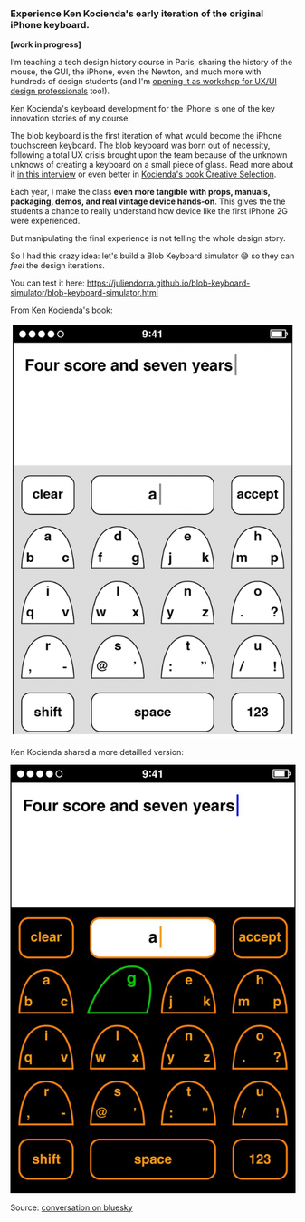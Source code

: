 ### Experience Ken Kocienda's early iteration of the original iPhone keyboard.

**[work in progress]**

I’m teaching a tech design history course in Paris, sharing the history of the mouse, the GUI, the iPhone, even the Newton, and much more with hundreds of design students (and I'm [opening it as workshop for UX/UI design professionals](http://juliendorra.com/atelier-histoire-ux/en/) too!).

Ken Kocienda's keyboard development for the iPhone is one of the key innovation stories of my course.

The blob keyboard is the first iteration of what would become the iPhone touchscreen keyboard. The blob keyboard was born out of necessity, following a total UX crisis brought upon the team because of the unknown unknows of creating a keyboard on a small piece of glass. Read more about it [in this interview](https://qz.com/1380188/ken-kocienda-qa) or even better in [Kocienda's book Creative Selection](http://creativeselection.io).

Each year, I make the class **even more tangible with props, manuals, packaging, demos, and real vintage device hands-on**. This gives the the students a chance to really understand how device like the first iPhone 2G were experienced. 

But manipulating the final experience is not telling the whole design story.

So I had this crazy idea: let's build a Blob Keyboard simulator 😅 so they can *feel* the design iterations.

You can test it here: https://juliendorra.github.io/blob-keyboard-simulator/blob-keyboard-simulator.html

From Ken Kocienda's book:

![blob-keyboard-book](blob-keyboard-book.png)

Ken Kocienda shared a more detailled version:

![blob-keyboard-bluesky](blob-keyboard-reference-kocienda.jpg)

Source: [conversation on bluesky](https://bsky.app/profile/kocienda.bsky.social/post/3llmuxfgud22i)

